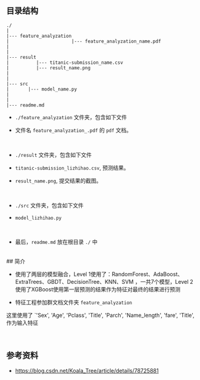 ##    目录结构

```
./
|
|--- feature_analyzation
|                       |--- feature_analyzation_name.pdf
|
|
|--- result
|          |--- titanic-submission_name.csv
|          |--- result_name.png
|
|
|--- src
|       |--- model_name.py
|
|
|--- readme.md
```

*    `./feature_analyzation` 文件夹，包含如下文件

*    文件名 `feature_analyzation_.pdf` 的 `pdf` 文档。

<br>

*    `./result` 文件夹，包含如下文件

*    `titanic-submission_lizhihao.csv`, 预测结果。

*    `result_name.png`, 提交结果的截图。
<br>

*    `./src` 文件夹，包含如下文件

*    `model_lizhihao.py`

<br>

*    最后，`readme.md` 放在根目录 `./` 中

<br>
##      简介
<br>

*    使用了两层的模型融合，Level 1使用了：RandomForest、AdaBoost、ExtraTrees、GBDT、DecisionTree、KNN、SVM ，一共7个模型，Level 2使用了XGBoost使用第一层预测的结果作为特征对最终的结果进行预测

*    特征工程参加群文档文件夹 `feature_analyzation`

这里使用了 `'Sex', 'Age', 'Pclass', 'Title', 'Parch', 'Name_length', 'fare', 'Title',
作为输入特征

<br>


##    参考资料

*    https://blog.csdn.net/Koala_Tree/article/details/78725881




